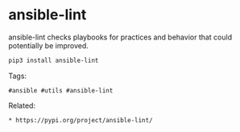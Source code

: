 # ansible-lint
ansible-lint checks playbooks for practices and behavior that could potentially be improved. 

```bash
pip3 install ansible-lint
```

Tags:
```
#ansible #utils #ansible-lint
```

Related:
```
* https://pypi.org/project/ansible-lint/
```
